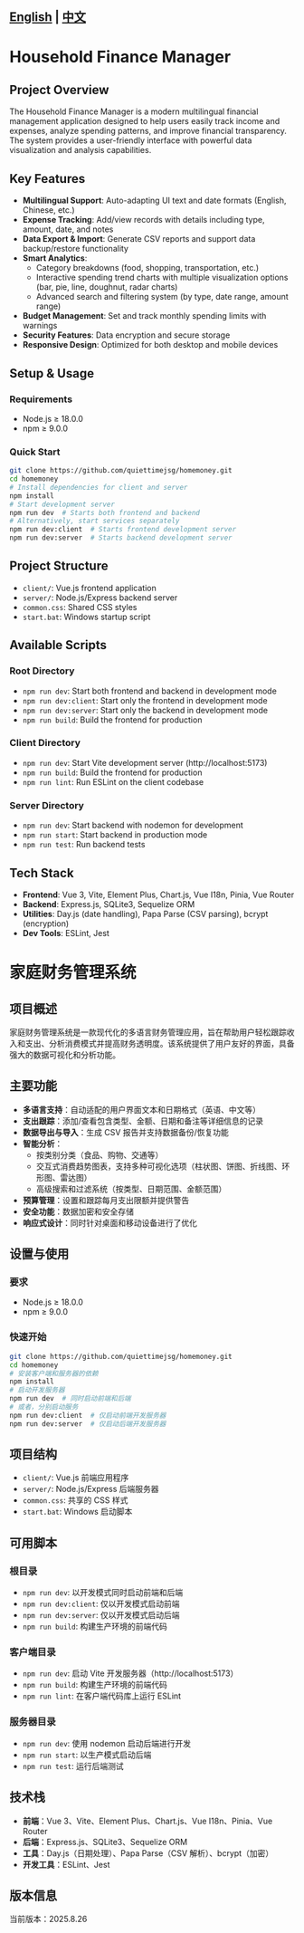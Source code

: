 ## [English](#en) | [中文](#zh)

<a id="en"></a>

# Household Finance Manager

## Project Overview
The Household Finance Manager is a modern multilingual financial management application designed to help users easily track income and expenses, analyze spending patterns, and improve financial transparency. The system provides a user-friendly interface with powerful data visualization and analysis capabilities.

## Key Features
- **Multilingual Support**: Auto-adapting UI text and date formats (English, Chinese, etc.)
- **Expense Tracking**: Add/view records with details including type, amount, date, and notes
- **Data Export & Import**: Generate CSV reports and support data backup/restore functionality
- **Smart Analytics**:
  - Category breakdowns (food, shopping, transportation, etc.)
  - Interactive spending trend charts with multiple visualization options (bar, pie, line, doughnut, radar charts)
  - Advanced search and filtering system (by type, date range, amount range)
- **Budget Management**: Set and track monthly spending limits with warnings
- **Security Features**: Data encryption and secure storage
- **Responsive Design**: Optimized for both desktop and mobile devices

## Setup & Usage
### Requirements
- Node.js ≥ 18.0.0
- npm ≥ 9.0.0

### Quick Start
```bash
git clone https://github.com/quiettimejsg/homemoney.git
cd homemoney
# Install dependencies for client and server
npm install
# Start development server
npm run dev  # Starts both frontend and backend
# Alternatively, start services separately
npm run dev:client  # Starts frontend development server
npm run dev:server  # Starts backend development server
```

## Project Structure
- `client/`: Vue.js frontend application
- `server/`: Node.js/Express backend server
- `common.css`: Shared CSS styles
- `start.bat`: Windows startup script

## Available Scripts
### Root Directory
- `npm run dev`: Start both frontend and backend in development mode
- `npm run dev:client`: Start only the frontend in development mode
- `npm run dev:server`: Start only the backend in development mode
- `npm run build`: Build the frontend for production

### Client Directory
- `npm run dev`: Start Vite development server (http://localhost:5173)
- `npm run build`: Build the frontend for production
- `npm run lint`: Run ESLint on the client codebase

### Server Directory
- `npm run dev`: Start backend with nodemon for development
- `npm run start`: Start backend in production mode
- `npm run test`: Run backend tests

## Tech Stack
- **Frontend**: Vue 3, Vite, Element Plus, Chart.js, Vue I18n, Pinia, Vue Router
- **Backend**: Express.js, SQLite3, Sequelize ORM
- **Utilities**: Day.js (date handling), Papa Parse (CSV parsing), bcrypt (encryption)
- **Dev Tools**: ESLint, Jest

<a id="zh"></a>

# 家庭财务管理系统

## 项目概述
家庭财务管理系统是一款现代化的多语言财务管理应用，旨在帮助用户轻松跟踪收入和支出、分析消费模式并提高财务透明度。该系统提供了用户友好的界面，具备强大的数据可视化和分析功能。

## 主要功能
- **多语言支持**：自动适配的用户界面文本和日期格式（英语、中文等）
- **支出跟踪**：添加/查看包含类型、金额、日期和备注等详细信息的记录
- **数据导出与导入**：生成 CSV 报告并支持数据备份/恢复功能
- **智能分析**：
  - 按类别分类（食品、购物、交通等）
  - 交互式消费趋势图表，支持多种可视化选项（柱状图、饼图、折线图、环形图、雷达图）
  - 高级搜索和过滤系统（按类型、日期范围、金额范围）
- **预算管理**：设置和跟踪每月支出限额并提供警告
- **安全功能**：数据加密和安全存储
- **响应式设计**：同时针对桌面和移动设备进行了优化

## 设置与使用
### 要求
- Node.js ≥ 18.0.0
- npm ≥ 9.0.0

### 快速开始
```bash
git clone https://github.com/quiettimejsg/homemoney.git
cd homemoney
# 安装客户端和服务器的依赖
npm install
# 启动开发服务器
npm run dev  # 同时启动前端和后端
# 或者，分别启动服务
npm run dev:client  # 仅启动前端开发服务器
npm run dev:server  # 仅启动后端开发服务器
```

## 项目结构
- `client/`: Vue.js 前端应用程序
- `server/`: Node.js/Express 后端服务器
- `common.css`: 共享的 CSS 样式
- `start.bat`: Windows 启动脚本

## 可用脚本
### 根目录
- `npm run dev`: 以开发模式同时启动前端和后端
- `npm run dev:client`: 仅以开发模式启动前端
- `npm run dev:server`: 仅以开发模式启动后端
- `npm run build`: 构建生产环境的前端代码

### 客户端目录
- `npm run dev`: 启动 Vite 开发服务器（http://localhost:5173）
- `npm run build`: 构建生产环境的前端代码
- `npm run lint`: 在客户端代码库上运行 ESLint

### 服务器目录
- `npm run dev`: 使用 nodemon 启动后端进行开发
- `npm run start`: 以生产模式启动后端
- `npm run test`: 运行后端测试

## 技术栈
- **前端**：Vue 3、Vite、Element Plus、Chart.js、Vue I18n、Pinia、Vue Router
- **后端**：Express.js、SQLite3、Sequelize ORM
- **工具**：Day.js（日期处理）、Papa Parse（CSV 解析）、bcrypt（加密）
- **开发工具**：ESLint、Jest

## 版本信息
当前版本：2025.8.26
